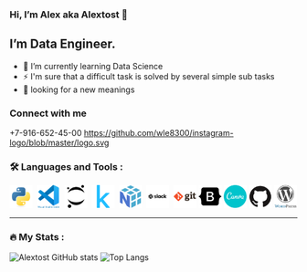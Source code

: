  ### Hi, I’m Alex aka Alextost 👋 
 ## I’m Data Engineer.
 - 🌱 I’m currently learning Data Science
 - ⚡ I'm sure that a difficult task is solved by several simple sub tasks
 - 🔭 looking for a new meanings
### Connect with me
+7-916-652-45-00 https://github.com/wle8300/instagram-logo/blob/master/logo.svg

### :hammer_and_wrench: Languages and Tools :
<div>
  <img src="https://github.com/devicons/devicon/blob/master/icons/python/python-original.svg" title="Redux" alt="Redux " width="40" height="40"/>&nbsp;
  <img src="https://github.com/devicons/devicon/blob/master/icons/vscode/vscode-original-wordmark.svg" title="HTML5" alt="HTML" width="40" height="40"/>&nbsp;
  <img src="https://github.com/devicons/devicon/blob/master/icons/jupyter/jupyter-plain.svg" title="Spring" alt="Spring" width="40" height="40"/>&nbsp;
  <img src="https://github.com/devicons/devicon/blob/master/icons/kaggle/kaggle-original.svg" title="Material UI" alt="Material UI" width="40" height="40"/>&nbsp;
  <img src="https://github.com/devicons/devicon/blob/master/icons/numpy/numpy-original.svg" title="Flutter" alt="Flutter" width="40" height="40"/>&nbsp;
  <img src="https://github.com/devicons/devicon/blob/master/icons/slack/slack-plain-wordmark.svg" title="CSS3" alt="CSS" width="40" height="40"/>&nbsp; 
  <img src="https://github.com/devicons/devicon/blob/master/icons/git/git-original-wordmark.svg" title="Git" **alt="Git" width="40" height="40"/>
  <img src="https://github.com/devicons/devicon/blob/master/icons/bootstrap/bootstrap-plain.svg" title="Java" alt="Java" width="40" height="40"/>
  <img src="https://github.com/devicons/devicon/blob/master/icons/canva/canva-original.svg" title="React" alt="React" width="40" height="40"/>
  <img src="https://github.com/devicons/devicon/blob/master/icons/github/github-original.svg" title="React" alt="React" width="40" height="40"/>
  <img src="https://github.com/devicons/devicon/blob/master/icons/wordpress/wordpress-original.svg" title="JavaScript" alt="JavaScript" width="40" height="40"/>
</div>


---
### :fire: My Stats :
![Alextost GitHub stats](https://github-readme-stats.vercel.app/api?username=Alextost983&theme=shadow_green&show_icons=true)  ![Top Langs](https://github-readme-stats.vercel.app/api/top-langs/?username=Alextost983&hide_progress=true)
<!---
Alextost983/Alextost983 is a ✨ special ✨ repository because its `README.md` (this file) appears on your GitHub profile.
You can click the Preview link to take a look at your changes.
--->
